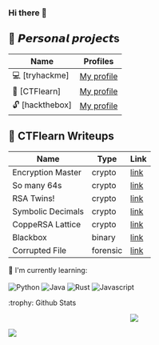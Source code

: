 ### Hi there 👋

 
  
## :lock_with_ink_pen: 𝙋𝙚𝙧𝙨𝙤𝙣𝙖𝙡 𝙥𝙧𝙤𝙟𝙚𝙘𝙩s


Name | Profiles 
-----|--------
:computer: [tryhackme] | [My profile](https://tryhackme.com/p/Ccllo) 
🚩 [CTFlearn] | [My profile](https://ctflearn.com/user/Ccllo) 
:unlock: [hackthebox] | [My profile](https://www.hackthebox.com/home/users/profile/1421207) 

## :memo: CTFlearn Writeups


Name | Type | Link
-----|--------|---------
Encryption Master | crypto | [link](https://github.com/Cloclodudu/CTFlearn-writeups/blob/main/CTFlearn-crypto-writeups)
So many 64s | crypto | [link](https://github.com/Cloclodudu/CTFlearn-writeups/blob/main/CTFlearn-crypto-writeups)
RSA Twins! | crypto | [link](https://github.com/Cloclodudu/CTFlearn-writeups/blob/main/CTFlearn-crypto-writeups)
Symbolic Decimals | crypto | [link](https://github.com/Cloclodudu/CTFlearn-writeups/blob/main/CTFlearn-crypto-writeups)
CoppeRSA Lattice | crypto | [link](https://github.com/Cloclodudu/CTFlearn-writeups/blob/main/CTFlearn-crypto-writeups)
Blackbox | binary | [link](https://github.com/Cloclodudu/CTFlearn-writeups/blob/main/CTFlearn-binary-writeups)
Corrupted File | forensic | [link](https://github.com/Cloclodudu/CTFlearn-writeups/blob/main/CTFlearn-forensics-writeups)

</p>


:page_with_curl: I'm currently learning: 
<br><br>
![Python](https://img.shields.io/badge/python-%233776AB.svg?style=for-the-badge&logo=python&logoColor=white)
![Java](https://img.shields.io/badge/Java-ED8B00?style=for-the-badge&logo=openjdk&logoColor=white)
![Rust](https://img.shields.io/badge/rust-%23000000.svg?style=for-the-badge&logo=rust&logoColor=white)
![Javascript](https://img.shields.io/badge/javascript-%23F7DF1E.svg?style=for-the-badge&logo=javascript&logoColor=white)


<summary>:trophy: Github Stats</summary>
  <p align="center">
    <img src="https://bad-apple-github-readme.vercel.app/api?username=cloclodudu&show_icons=true&theme=radical">
  </p>  
  <img src="https://github-profile-trophy.vercel.app/?username=cloclodudu&theme=monokai">


<!--
**Cloclodudu/Cloclodudu** is a ✨ _special_ ✨ repository because its `README.md` (this file) appears on your GitHub profile.

Here are some ideas to get you started:

- 🔭 I’m currently working on ...
- 🌱 I’m currently learning ...
- 👯 I’m looking to collaborate on ...
- 🤔 I’m looking for help with ...
- 💬 Ask me about ...
- 📫 How to reach me: ...
- 😄 Pronouns: ...
- ⚡ Fun fact: ...
-->
